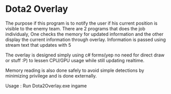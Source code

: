 # Dota2 Overlay
The purpose if this program is to notify the user if his current position is visible to the enemy team.
There are 2 programs that does the job individualy, One checks the memory for updated information and the other display the current information through overlay. Information is passed using stream text that updates with 5

The overlay is designed simply using c# forms(yep no need for direct draw or stuff :P) to lessen CPU/GPU usage while still updating realtime.

Memory reading is also done safely to avoid simple detections by minimizing privilege and is done externally.

Usage :
Run Dota2Overlay.exe ingame
